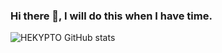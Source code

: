 ### Hi there 👋, I will do this when I have time.

![HEKYPTO GitHub stats](https://github-readme-stats.vercel.app/api?username=HEKYPTO&show_icons=true&title_color=#000000)
